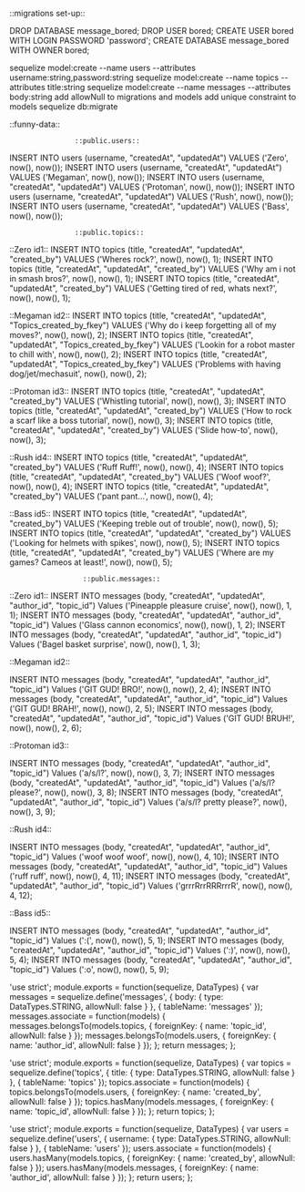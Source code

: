 ::migrations set-up::

DROP DATABASE message_bored;
DROP USER bored;
CREATE USER bored WITH LOGIN PASSWORD 'password';
CREATE DATABASE message_bored WITH OWNER bored;

sequelize model:create --name users --attributes username:string,password:string
sequelize model:create --name topics --attributes title:string
sequelize model:create --name messages --attributes body:string
add allowNull to migrations and models
add unique constraint to models
sequelize db:migrate

::funny-data::

                    ::public.users::
INSERT INTO users (username, "createdAt", "updatedAt") VALUES ('Zero', now(), now());
INSERT INTO users (username, "createdAt", "updatedAt") VALUES ('Megaman', now(), now());
INSERT INTO users (username, "createdAt", "updatedAt") VALUES ('Protoman', now(), now());
INSERT INTO users (username, "createdAt", "updatedAt") VALUES ('Rush', now(), now());
INSERT INTO users (username, "createdAt", "updatedAt") VALUES ('Bass', now(), now());

                    ::public.topics::
::Zero id1::
INSERT INTO topics (title, "createdAt", "updatedAt", "created_by") VALUES ('Wheres rock?', now(), now(), 1);
INSERT INTO topics (title, "createdAt", "updatedAt", "created_by") VALUES ('Why am i not in smash bros?', now(), now(), 1);
INSERT INTO topics (title, "createdAt", "updatedAt", "created_by") VALUES ('Getting tired of red, whats next?', now(), now(), 1);

::Megaman id2::
INSERT INTO topics (title, "createdAt", "updatedAt", "Topics_created_by_fkey") VALUES ('Why do i keep forgetting all of my moves?', now(), now(), 2);
INSERT INTO topics (title, "createdAt", "updatedAt", "Topics_created_by_fkey") VALUES ('Lookin for a robot master to chill with', now(), now(), 2);
INSERT INTO topics (title, "createdAt", "updatedAt", "Topics_created_by_fkey") VALUES ('Problems with having dog/jet/mechasuit', now(), now(), 2);

::Protoman id3::
INSERT INTO topics (title, "createdAt", "updatedAt", "created_by") VALUES ('Whistling tutorial', now(), now(), 3);
INSERT INTO topics (title, "createdAt", "updatedAt", "created_by") VALUES ('How to rock a scarf like a boss tutorial', now(), now(), 3);
INSERT INTO topics (title, "createdAt", "updatedAt", "created_by") VALUES ('Slide how-to', now(), now(), 3);

::Rush id4::
INSERT INTO topics (title, "createdAt", "updatedAt", "created_by") VALUES ('Ruff Ruff!', now(), now(), 4);
INSERT INTO topics (title, "createdAt", "updatedAt", "created_by") VALUES ('Woof woof?', now(), now(), 4);
INSERT INTO topics (title, "createdAt", "updatedAt", "created_by") VALUES ('pant pant...', now(), now(), 4);


::Bass id5::
INSERT INTO topics (title, "createdAt", "updatedAt", "created_by") VALUES ('Keeping treble out of trouble', now(), now(), 5);
INSERT INTO topics (title, "createdAt", "updatedAt", "created_by") VALUES ('Looking for helmets with spikes', now(), now(), 5);
INSERT INTO topics (title, "createdAt", "updatedAt", "created_by") VALUES ('Where are my games? Cameos at least!', now(), now(), 5);

                      ::public.messages::
::Zero id1::
INSERT INTO messages (body, "createdAt", "updatedAt", "author_id", "topic_id") Values ('Pineapple pleasure cruise', now(), now(), 1, 1);
INSERT INTO messages (body, "createdAt", "updatedAt", "author_id", "topic_id") Values ('Glass cannon economics', now(), now(), 1, 2);
INSERT INTO messages (body, "createdAt", "updatedAt", "author_id", "topic_id") Values ('Bagel basket surprise', now(), now(), 1, 3);


::Megaman id2::

INSERT INTO messages (body, "createdAt", "updatedAt", "author_id", "topic_id") Values ('GIT GUD! BRO!', now(), now(), 2, 4);
INSERT INTO messages (body, "createdAt", "updatedAt", "author_id", "topic_id") Values ('GIT GUD! BRAH!', now(), now(), 2, 5);
INSERT INTO messages (body, "createdAt", "updatedAt", "author_id", "topic_id") Values ('GIT GUD! BRUH!', now(), now(), 2, 6);


::Protoman id3::

INSERT INTO messages (body, "createdAt", "updatedAt", "author_id", "topic_id") Values ('a/s/l?', now(), now(), 3, 7);
INSERT INTO messages (body, "createdAt", "updatedAt", "author_id", "topic_id") Values ('a/s/l? please?', now(), now(), 3, 8);
INSERT INTO messages (body, "createdAt", "updatedAt", "author_id", "topic_id") Values ('a/s/l? pretty please?', now(), now(), 3, 9);

::Rush id4::

INSERT INTO messages (body, "createdAt", "updatedAt", "author_id", "topic_id") Values ('woof woof woof', now(), now(), 4, 10);
INSERT INTO messages (body, "createdAt", "updatedAt", "author_id", "topic_id") Values ('ruff ruff', now(), now(), 4, 11);
INSERT INTO messages (body, "createdAt", "updatedAt", "author_id", "topic_id") Values ('grrrRrrRRRrrrR', now(), now(), 4, 12);

::Bass id5::

INSERT INTO messages (body, "createdAt", "updatedAt", "author_id", "topic_id") Values (':(', now(), now(), 5, 1);
INSERT INTO messages (body, "createdAt", "updatedAt", "author_id", "topic_id") Values (':)', now(), now(), 5, 4);
INSERT INTO messages (body, "createdAt", "updatedAt", "author_id", "topic_id") Values (':o', now(), now(), 5, 9);





'use strict';
module.exports = function(sequelize, DataTypes) {
  var messages = sequelize.define('messages', {
    body: {
      type: DataTypes.STRING,
      allowNull: false
    }
  }, {
    tableName: 'messages'
  });
  messages.associate = function(models) {
    messages.belongsTo(models.topics,  {
      foreignKey: {
        name: 'topic_id',
        allowNull: false
      }
    });
    messages.belongsTo(models.users,  {
      foreignKey: {
        name: 'author_id',
        allowNull: false
      }
    });
  };
  return messages;
};





'use strict';
module.exports = function(sequelize, DataTypes) {
  var topics = sequelize.define('topics', {
    title: {
      type: DataTypes.STRING,
      allowNull: false
    }
  }, {
    tableName: 'topics'
  });
  topics.associate = function(models) {
    topics.belongsTo(models.users,  {
      foreignKey: {
        name: 'created_by',
        allowNull: false
      }
    });
    topics.hasMany(models.messages,  {
      foreignKey: {
        name: 'topic_id',
        allowNull: false
      }
    });
  };
  return topics;
};




'use strict';
module.exports = function(sequelize, DataTypes) {
  var users = sequelize.define('users', {
    username: {
      type: DataTypes.STRING,
      allowNull: false
    }
  }, {
    tableName: 'users'
  });
   users.associate = function(models) {
    users.hasMany(models.topics,  {
      foreignKey: {
        name: 'created_by',
        allowNull: false
      }
    });
    users.hasMany(models.messages,  {
      foreignKey: {
        name: 'author_id',
        allowNull: false
      }
    });
  };
  return users;
};